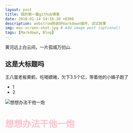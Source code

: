 ```yaml
---
layout: post
title: 我的第一篇github博客
date: 2018-01-14 14:16:20 +0300
description: webstrom刚装好markdown插件，试试效果
img: mac-screen-shot.jpg # Add image post (optional)
tags: [Markdown, Blog]
---
```

黄河远上白云间，一片孤城万仞山.

## 这是大标题吗
王八蛋老板黄鹤，吃喝嫖赌，欠下3.5个亿，带着他的小姨子跑了

* 1
* 2

![想想办法干他一炮]({{site.baseurl}}/assets/img/zhuzi.jpg)

<h1 style="color: pink;">想想办法干他一炮</h1>